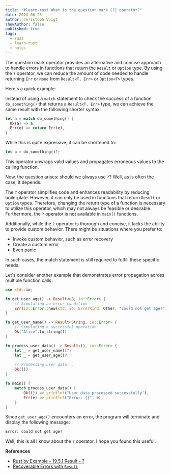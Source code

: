 ```yaml
---
title: "#learn-rust What is the question mark (?) operator?"
date: 2023-06-25
author: Christoph Voigt
showAuthor: false
published: true
tags:
  - rust
  - learn-rust
  - notes
---
```


The question mark operator provides an alternative and concise approach to handle errors in functions that return the `Result` or `Option` type. By using the `?` operator, we can reduce the amount of code needed to handle returning `Err` or `None` from `Result<T, Err>` or `Option<T>` types.

Here's a quick example:

Instead of using a `match` statement to check the success of a function `do_something()` that returns a `Result<T, Err>` type, we can achieve the same result with the following shorter syntax:

```rust
let a = match do_something() {
  Ok(a) => a,
  Err(e) => return Err(e),
}
```

While this is quite expressive, it can be shortened to:

```rust
let a = do_something()?;
```

This operator unwraps valid values and propagates erroneous values to the calling function.

Now, the question arises: should we always use `?`? Well, as is often the case, it depends.

The `?` operator simplifies code and enhances readability by reducing boilerplate. However, it can only be used in functions that return `Result` or `Option` types. Therefore, changing the return type of a function is necessary to utilize this operator, which may not always be feasible or desirable. Furthermore, the `?` operator is not available in `main()` functions.

Additionally, while the `?` operator is thorough and concise, it lacks the ability to provide custom behavior. There might be situations where you prefer to:

- Invoke custom behavior, such as error recovery
- Create a custom error
- Even panic

In such cases, the match statement is still required to fulfill these specific needs.

Let's consider another example that demonstrates error propagation across multiple function calls:

```rust
use std::io;

fn get_user_age() -> Result<u8, io::Error> {
    // Simulating an error condition
    Err(io::Error::new(std::io::ErrorKind::Other, "could not get age!"))
}

fn get_user_name() -> Result<String, io::Error> {
    // Simulating a successful operation
    Ok("Alice".to_string())
}

fn process_user_data() -> Result<(), io::Error> {
    let _ = get_user_name()?;
    let _ = get_user_age()?;
  
    // Processing user data...
    Ok(())
}

fn main() {
    match process_user_data() {
        Ok(()) => println!("User data processed successfully"),
        Err(e) => println!("Error: {}", e),
    }
}
```

Since `get_user_age()` encounters an error, the program will terminate and display the following message:

```bash
Error: could not get age!
```

Well, this is all I know about the `?` operator. I hope you found this useful.

**References**

- [Rust by Example - 19.5.1 Result - ?](https://doc.rust-lang.org/rust-by-example/std/result/question_mark.html)
- [Recoverable Errors with `Result`](https://doc.rust-lang.org/book/ch09-02-recoverable-errors-with-result.html#recoverable-errors-with-result)
